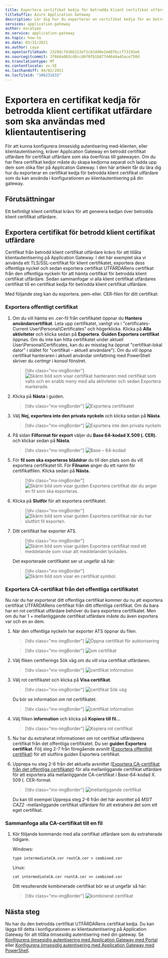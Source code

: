 ```yaml
---
title: Exportera certifikat kedja för betrodda klient certifikat utfärdare för klientautentisering
titleSuffix: Azure Application Gateway
description: Lär dig hur du exporterar en certifikat kedja för en betrodd klient certifikat utfärdare för klientautentisering på Azure Application Gateway
services: application-gateway
author: mscatyao
ms.service: application-gateway
ms.topic: how-to
ms.date: 03/31/2021
ms.author: caya
ms.openlocfilehash: 2329dc7426b223ef2c81dd0e2e607bccf73192e6
ms.sourcegitcommit: 3f684a803cd0ccd6f0fb1b87744644a45ace750d
ms.translationtype: MT
ms.contentlocale: sv-SE
ms.lasthandoff: 04/02/2021
ms.locfileid: "106231632"
---
```

# <a name="export-a-trusted-client-ca-certificate-chain-to-use-with-client-authentication"></a>Exportera en certifikat kedja för betrodda klient certifikat utfärdare som ska användas med klientautentisering
För att kunna konfigurera ömsesidig autentisering med-klienten, eller klientautentisering, kräver Application Gateway en betrodd certifikat utfärdare för certifikat utfärdare som ska överföras till gatewayen. Om du har flera certifikat kedjor måste du skapa kedjorna separat och ladda upp dem som olika filer på Application Gateway. I den här artikeln får du lära dig hur du exporterar en certifikat kedja för betrodda klient certifikat utfärdare som du kan använda i konfigurationen av klientautentisering på din gateway.  

## <a name="prerequisites"></a>Förutsättningar

Ett befintligt klient certifikat krävs för att generera kedjan över betrodda klient certifikat utfärdare. 

## <a name="export-trusted-client-ca-certificate"></a>Exportera certifikat för betrodd klient certifikat utfärdare

Certifikat från betrodd klient certifikat utfärdare krävs för att tillåta klientautentisering på Application Gateway. I det här exemplet ska vi använda ett TLS/SSL-certifikat för klient certifikatet, exportera dess offentliga nyckel och sedan exportera certifikat UTFÄRDARens certifikat från den offentliga nyckeln för att hämta certifikat för betrodda klient certifikat utfärdare. Sedan sammanfogar vi alla klient certifikat utfärdares certifikat till en certifikat kedja för betrodda klient certifikat utfärdare. 

Med följande steg kan du exportera. pem-eller. CER-filen för ditt certifikat:

### <a name="export-public-certificate"></a>Exportera offentligt certifikat 

1. Om du vill hämta en .cer-fil från certifikatet öppnar du **Hantera användarcertifikat**. Leta upp certifikatet, vanligt vis i "certificates-Current User\Personal\Certificates" och högerklicka. Klicka på **Alla aktiviteter** och klicka sedan på **Exportera**. **Guiden Exportera certifikat** öppnas. Om du inte kan hitta certifikatet under aktuell User\Personal\Certificates, kan du av misstag ha öppnat "certifikat-lokal dator" i stället för "certifikat – aktuell användare"). Om du vill öppna certifikat hanteraren i aktuell användar omfattning med PowerShell skriver du *certmgr* i konsol fönstret.

    > [!div class="mx-imgBorder"]
    > ![Skärm bild som visar certifikat hanteraren med certifikat som valts och en snabb meny med alla aktiviteter och sedan Exportera markerade.](./media/certificates-for-backend-authentication/export.png)

2. Klicka på **Nästa** i guiden.
    > [!div class="mx-imgBorder"]
    > ![Exportera certifikatet](./media/certificates-for-backend-authentication/exportwizard.png)

3. Välj **Nej, exportera inte den privata nyckeln** och klicka sedan på **Nästa**.
    > [!div class="mx-imgBorder"]
    > ![Exportera inte den privata nyckeln](./media/certificates-for-backend-authentication/notprivatekey.png)

4. På sidan **Filformat för export** väljer du **Base 64-kodad X.509 (. CER).** och klickar sedan på **Nästa**.
    > [!div class="mx-imgBorder"]
    > ![Base – 64-kodad](./media/certificates-for-backend-authentication/base64.png)

5. För **fil som ska exporteras** **bläddrar** du till den plats som du vill exportera certifikatet till. För **Filnamn** anger du ett namn för certifikatfilen. Klicka sedan på **Nästa.**

    > [!div class="mx-imgBorder"]
   > ![Skärm bild som visar guiden Exportera certifikat där du anger en fil som ska exporteras.](./media/certificates-for-backend-authentication/browse.png)

6. Klicka på **Slutför** för att exportera certifikatet.

    > [!div class="mx-imgBorder"]
    > ![Skärm bild som visar guiden Exportera certifikat när du har slutfört fil exporten.](./media/certificates-for-backend-authentication/finish.png)

7. Ditt certifikat har exporter ATS.

    > [!div class="mx-imgBorder"]
    > ![Skärm bild som visar guiden Exportera certifikat med ett meddelande som visar att meddelandet lyckades.](./media/certificates-for-backend-authentication/success.png)

   Det exporterade certifikatet ser ut ungefär så här:

    > [!div class="mx-imgBorder"]
    > ![Skärm bild som visar en certifikat symbol.](./media/certificates-for-backend-authentication/exported.png)

### <a name="export-ca-certificates-from-the-public-certificate"></a>Exportera CA-certifikat från det offentliga certifikatet

Nu när du har exporterat ditt offentliga certifikat kommer du nu att exportera certifikat UTFÄRDARens certifikat från ditt offentliga certifikat. Om du bara har en rot certifikat utfärdare behöver du bara exportera certifikatet. Men om du har 1 + mellanliggande certifikat utfärdare måste du även exportera var och en av dem. 

1. När den offentliga nyckeln har exporter ATS öppnar du filen.

    > [!div class="mx-imgBorder"]
    > ![Öppna certifikat för auktorisering](./media/certificates-for-backend-authentication/openAuthcert.png)

    > [!div class="mx-imgBorder"]
    > ![om certifikat](./media/mutual-authentication-certificate-management/general.png)

1. Välj fliken certifierings Sök väg om du vill visa certifikat utfärdaren.

    > [!div class="mx-imgBorder"]
    > ![certifikat information](./media/mutual-authentication-certificate-management/cert-details.png) 

1. Välj rot certifikatet och klicka på **Visa certifikat**.

    > [!div class="mx-imgBorder"]
    > ![certifikat Sök väg](./media/mutual-authentication-certificate-management/root-cert.png) 

   Du bör se information om rot certifikatet.

    > [!div class="mx-imgBorder"]
    > ![certifikat information](./media/mutual-authentication-certificate-management/root-cert-details.png)

1. Välj fliken **information** och klicka på **Kopiera till fil...**

    > [!div class="mx-imgBorder"]
    > ![Kopiera rot certifikat](./media/mutual-authentication-certificate-management/root-cert-copy-to-file.png)

1. Nu har du extraherat informationen om rot certifikat utfärdarens certifikat från det offentliga certifikatet. Du ser **guiden Exportera certifikat**. Följ steg 2-7 från föregående avsnitt ([Exportera offentligt certifikat](./mutual-authentication-certificate-management.md#export-public-certificate)) för att slutföra guiden Exportera certifikat. 

1. Upprepa nu steg 2-6 från det aktuella avsnittet ([Exportera CA-certifikat från det offentliga certifikatet](./mutual-authentication-certificate-management.md#export-ca-certificates-from-the-public-certificate)) för alla mellanliggande certifikat utfärdare för att exportera alla mellanliggande CA-certifikat i Base-64-kodad X. 509 (. CER-format.

    > [!div class="mx-imgBorder"]
    > ![mellanliggande certifikat](./media/mutual-authentication-certificate-management/intermediate-cert.png)

    Du kan till exempel Upprepa steg 2-6 från det här avsnittet på *MSIT CAZ2* -mellanliggande certifikat utfärdare för att extrahera det som ett eget certifikat. 

### <a name="concatenate-all-your-ca-certificates-into-one-file"></a>Sammanfoga alla CA-certifikat till en fil

1. Kör följande kommando med alla certifikat utfärdare som du extraherade tidigare. 

    Windows:
    ```console
    type intermediateCA.cer rootCA.cer > combined.cer
    ```
    
    Linux:
    ```console
    cat intermediateCA.cer rootCA.cer >> combined.cer
    ```

    Ditt resulterande kombinerade certifikat bör se ut ungefär så här:
    
    > [!div class="mx-imgBorder"]
    > ![kombinerat certifikat](./media/mutual-authentication-certificate-management/combined-cert.png)

## <a name="next-steps"></a>Nästa steg

Nu har du den betrodda certifikat UTFÄRDARens certifikat kedja. Du kan lägga till detta i konfigurationen av klientautentisering på Application Gateway för att tillåta ömsesidig autentisering med din gateway. Se [Konfigurera ömsesidig autentisering med Application Gateway med Portal](./mutual-authentication-portal.md) eller [Konfigurera ömsesidig autentisering med Application Gateway med PowerShell](./mutual-authentication-powershell.md).

